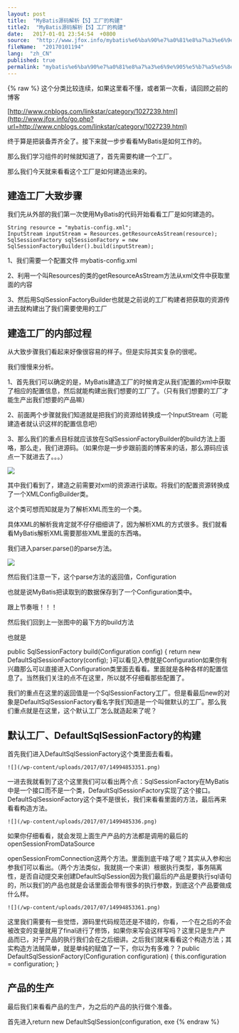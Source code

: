 ```yaml
---
layout: post
title:  "MyBatis源码解析【5】工厂的构建"
title2:  "MyBatis源码解析【5】工厂的构建"
date:   2017-01-01 23:54:54  +0800
source:  "http://www.jfox.info/mybatis%e6%ba%90%e7%a0%81%e8%a7%a3%e6%9e%905%e5%b7%a5%e5%8e%82%e7%9a%84%e6%9e%84%e5%bb%ba.html"
fileName:  "20170101194"
lang:  "zh_CN"
published: true
permalink: "mybatis%e6%ba%90%e7%a0%81%e8%a7%a3%e6%9e%905%e5%b7%a5%e5%8e%82%e7%9a%84%e6%9e%84%e5%bb%ba.html"
---
```

{% raw %}
这个分类比较连续，如果这里看不懂，或者第一次看，请回顾之前的博客

[http://www.cnblogs.com/linkstar/category/1027239.html](http://www.jfox.info/go.php?url=http://www.cnblogs.com/linkstar/category/1027239.html)

终于算是把装备弄齐全了。接下来就一步步看看MyBatis是如何工作的。

那么我们学习组件的时候就知道了，首先需要构建一个工厂。

那么我们今天就来看看这个工厂是如何建造出来的。

## 建造工厂大致步骤

我们先从外部的我们第一次使用MyBatis的代码开始看看工厂是如何建造的。

    String resource = "mybatis-config.xml";
    InputStream inputStream = Resources.getResourceAsStream(resource);
    SqlSessionFactory sqlSessionFactory = new SqlSessionFactoryBuilder().build(inputStream);

1、我们需要一个配置文件 mybatis-config.xml

2、利用一个叫Resources的类的getResourceAsStream方法从xml文件中获取里面的内容

3、然后用SqlSessionFactoryBuilder也就是之前说的工厂构建者把获取的资源传进去就构建出了我们需要使用的工厂

## 建造工厂的内部过程

从大致步骤我们看起来好像很容易的样子。但是实际其实复杂的很呢。

我们慢慢来分析。

1、首先我们可以确定的是，MyBatis建造工厂的时候肯定从我们配置的xml中获取了相应的配置信息，然后就能构建出我们想要的工厂了。（只有我们想要的工厂才能生产出我们想要的产品嘛）

2、前面两个步骤就我们知道就是把我们的资源给转换成一个InputStream（可能建造者就认识这样的配置信息吧）

3、那么我们的重点目标就应该放在SqlSessionFactoryBuilder的build方法上面咯，那么走，我们进源码。（如果你是一步步跟前面的博客来的话，那么源码应该点一下就进去了。。。）

![](/wp-content/uploads/2017/07/1499485334.png)

其中我们看到了，建造之前需要对xml的资源进行读取。将我们的配置资源转换成了一个XMLConfigBuilder类。

这个类可想而知就是为了解析XML而生的一个类。

具体XML的解析我肯定就不仔仔细细讲了，因为解析XML的方式很多。我们就看看MyBatis解析XML需要那些XML里面的东西咯。

我们进入parser.parse()的parse方法。

![](/wp-content/uploads/2017/07/1499485335.png)

然后我们注意一下，这个parse方法的返回值，Configuration

也就是说MyBatis把读取到的数据保存到了一个Configuration类中。

跟上节奏哦！！！

然后我们回到上一张图中的最下方的build方法

也就是

public SqlSessionFactory build(Configuration config) {
return new DefaultSqlSessionFactory(config);
}可以看见入参就是Configuration如果你有兴趣那么可以直接进入Configuration类里面去看看。里面就是各种各样的配置信息了。当然我们关注的点不在这里，所以就不仔细看那些配置了。

     

我们的重点在这里的返回值是一个SqlSessionFactory工厂。但是看最后new的对象是DefaultSqlSessionFactory看名字我们知道是一个叫做默认的工厂。那么我们重点就是在这里，这个默认工厂怎么就造起来了呢？

     

## 默认工厂、DefaultSqlSessionFactory的构建

首先我们进入DefaultSqlSessionFactory这个类里面去看看。

    ![](/wp-content/uploads/2017/07/14994853351.png)

一进去我就看到了这个这里我们可以看出两个点：SqlSessionFactory在MyBatis中是一个接口而不是一个类，DefaultSqlSessionFactory实现了这个接口。DefaultSqlSessionFactory这个类不是很长，我们来看看里面的方法，最后再来看看构造方法。

    ![](/wp-content/uploads/2017/07/1499485336.png)

 如果你仔细看看，就会发现上面生产产品的方法都是调用的最后的openSessionFromDataSource

openSessionFromConnection这两个方法。里面到底干啥了呢？其实从入参和出参我们可以看出。（两个方法类似，我就挑一个来讲）根据执行类型，事务隔离性，是否自动提交来创建DefaultSqlSession因为我们最后的产品是要执行sql语句的，所以我们的产品也就是会话里面会带有很多的执行参数，到底这个产品要做成什么样。

    ![](/wp-content/uploads/2017/07/14994853361.png)

这里我们需要有一些觉悟，源码里代码规范还是不错的，你看，一个在之后的不会被改变的变量就用了final进行了修饰，如果你来写会这样写吗？这里只是生产产品而已，对于产品的执行我们会在之后细讲。之后我们就来看看这个构造方法；其实构造方法贼简单，就是单纯的赋值了一下，你以为有多难？？public DefaultSqlSessionFactory(Configuration configuration) {
this.configuration = configuration;
}

     

## 产品的生产

最后我们来看看产品的生产，为之后的产品的执行做个准备。

首先进入return new DefaultSqlSession(configuration, exe
{% endraw %}
